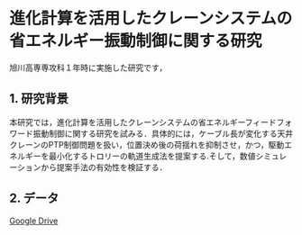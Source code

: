 # 進化計算を活用したクレーンシステムの省エネルギー振動制御に関する研究

旭川高専専攻科１年時に実施した研究です，

## 1. 研究背景
本研究では，進化計算を活用したクレーンシステムの省エネルギーフィードフォワード振動制御に関する研究を試みる．具体的には，ケーブル長が変化する天井クレーンのPTP制御問題を扱い，位置決め後の荷揺れを抑制させ，かつ，駆動エネルギーを最小化するトロリーの軌道生成法を提案する.そして，数値シミュレーションから提案手法の有効性を検証する．

## 2. データ
[Google Drive](https://drive.google.com/drive/folders/1SHnlgfh4fXkn1qRlxDFZr-S4YUACB_vF?usp=sharing)
